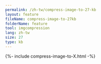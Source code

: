 ```yaml
---
permalink: /zh-tw/compress-image-to-27-kb
layout: feature
fileName: compress-image-to-27kb
folderName: feature
tool: imgcompression
lang: zh-tw
size: 27
type: kb
---
```


{%- include compress-image-to-X.html -%}
